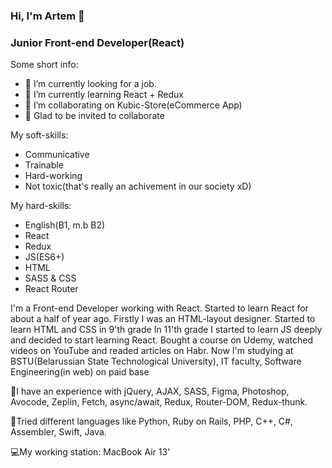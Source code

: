 ### Hi, I'm Artem 👋
### Junior Front-end Developer(React)

Some short info:

- 🔭 I’m currently looking for a job. 
- 🌱 I’m currently learning React + Redux
- 👯 I’m collaborating on Kubic-Store(eCommerce App)
- 💫 Glad to be invited to collaborate

My soft-skills:
- Communicative
- Trainable
- Hard-working
- Not toxic(that's really an achivement in our society xD)

My hard-skills:
- English(B1, m.b B2)
- React
- Redux
- JS(ES6+)
- HTML
- SASS & CSS
- React Router

I'm a Front-end Developer working with React. Started to learn React for about a half of year ago.
Firstly I was an HTML-layout designer. Started to learn HTML and CSS in 9'th grade
In 11'th grade I started to learn JS deeply and decided to start learning React.
Bought a course on Udemy, watched videos on YouTube and readed articles on Habr.
Now I'm studying at BSTU(Belarussian State Technological University), IT faculty, Software Engineering(in web) on paid base

🔬I have an experience with jQuery, AJAX, SASS, Figma, Photoshop, Avocode, Zeplin, Fetch, async/await, Redux, Router-DOM, Redux-thunk.

🤖Tried different languages like Python, Ruby on Rails, PHP, C++, C#, Assembler, Swift, Java.

💻My working station: MacBook Air 13'

